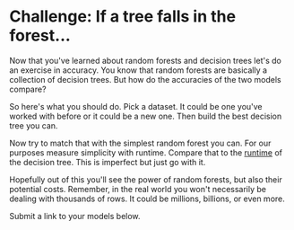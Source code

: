 # Challenge: If a tree falls in the forest...
Now that you've learned about random forests and decision trees let's do an exercise in accuracy. You know that random forests are basically a collection of decision trees. But how do the accuracies of the two models compare?

So here's what you should do. Pick a dataset. It could be one you've worked with before or it could be a new one. Then build the best decision tree you can.

Now try to match that with the simplest random forest you can. For our purposes measure simplicity with runtime. Compare that to the [runtime](https://stackoverflow.com/questions/1557571/how-do-i-get-time-of-a-python-programs-execution) of the decision tree. This is imperfect but just go with it.

Hopefully out of this you'll see the power of random forests, but also their potential costs. Remember, in the real world you won't necessarily be dealing with thousands of rows. It could be millions, billions, or even more.

Submit a link to your models below.
